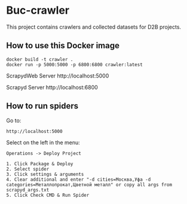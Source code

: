# Buc-crawler
This project contains crawlers and collected datasets for D2B projects.

## How to use this Docker image

```
docker build -t crawler . 
docker run -p 5000:5000 -p 6800:6800 crawler:latest 
```

ScrapydWeb Server
http://localhost:5000

Scrapyd Server
http://localhost:6800

## How to run spiders
Go to: 
```
http://localhost:5000
```
Select on the left in the menu: 
```
Operations -> Deploy Project
```
```
1. Click Package & Deploy
2. Select spider
3. Click settings & arguments
4. Clear additional and enter "-d cities=Москва,Уфа -d categories=Металлопрокат,Цветной металл" or copy all args from scrapyd_args.txt
5. Click Check CMD & Run Spider
```
